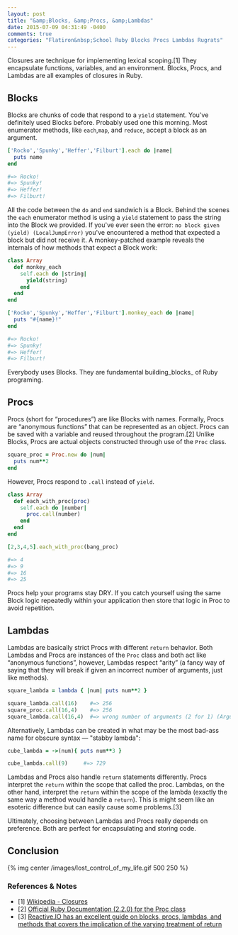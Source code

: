 ```yaml
---
layout: post
title: "&amp;Blocks, &amp;Procs, &amp;Lambdas"
date: 2015-07-09 04:31:49 -0400
comments: true
categories: "Flatiron&nbsp;School Ruby Blocks Procs Lambdas Rugrats"
---
```

Closures are technique for implementing lexical scoping.[1] They encapsulate functions, variables, and an environment. Blocks, Procs, and Lambdas are all examples of closures in Ruby. 

## Blocks

Blocks are chunks of code that respond to a `yield` statement. You've definitely used Blocks before. Probably used one this morning. Most enumerator methods, like `each`,`map`, and `reduce`, accept a block as an argument.

```ruby
['Rocko','Spunky','Heffer','Filburt'].each do |name|
  puts name
end

#=> Rocko!
#=> Spunky!
#=> Heffer!
#=> Filburt!
```
All the code between the `do` and `end` sandwich is a Block. Behind the scenes the `each` enumerator method is using a `yield` statement to pass the string into the Block we provided. If you've ever seen the error: `no block given (yield) (LocalJumpError)` you've encountered a method that expected a block but did not receive it. A monkey-patched example reveals the internals of how methods that expect a Block work:

```ruby
class Array
  def monkey_each
    self.each do |string|
      yield(string)
    end
  end
end

['Rocko','Spunky','Heffer','Filburt'].monkey_each do |name|
  puts "#{name}!"
end

#=> Rocko!
#=> Spunky!
#=> Heffer!
#=> Filburt!
```

Everybody uses Blocks. They are fundamental building_blocks_ of Ruby programing.

## Procs


Procs (short for “procedures”) are like Blocks with names. Formally, Procs are “anonymous functions” that can be represented as an object. Procs can be saved with a variable and reused throughout the program.[2] Unlike Blocks, Procs are actual objects constructed through use of the `Proc` class.

```ruby
square_proc = Proc.new do |num|
  puts num**2
end
```

However, Procs respond to `.call` instead of `yield`.

```ruby
class Array
  def each_with_proc(proc)
    self.each do |number|
      proc.call(number)
    end
  end
end

[2,3,4,5].each_with_proc(bang_proc)

#=> 4
#=> 9
#=> 16
#=> 25
```
Procs help your programs stay DRY. If you catch yourself using the same Block logic repeatedly within your application then store that logic in Proc to avoid repetition. 


## Lambdas

Lambdas are basically strict Procs with different  `return` behavior. Both Lambdas and Procs are instances of the `Proc` class and both act like “anonymous functions”, however, Lambdas respect “arity” (a fancy way of saying that they will break if given an incorrect number of arguments, just like methods). 

```ruby
square_lambda = lambda { |num| puts num**2 }

square_lambda.call(16)    #=> 256
square_proc.call(16,4)    #=> 256
square_lambda.call(16,4)  #=> wrong number of arguments (2 for 1) (ArgumentError)
```

Alternatively, Lambdas can be created in what may be the most bad-ass name for obscure syntax — "stabby lambda":

```ruby
cube_lambda = ->(num){ puts num**3 } 

cube_lambda.call(9)     #=> 729
```
Lambdas and Procs also handle `return` statements differently. Procs interpret the `return` within the scope that called the proc. Lambdas, on the other hand, interpret the `return` within the scope of the lambda (exactly the same way a method would handle a `return`). This is might seem like an esoteric difference but can easily cause some problems.[3]

Ultimately, choosing between Lambdas and Procs really depends on preference. Both are perfect for encapsulating and storing code. 

## Conclusion
{% img center /images/lost_control_of_my_life.gif 500 250 %}

### References & Notes 

- [1] [Wikipedia - Closures](https://en.wikipedia.org/wiki/Closurer)
- [2] [Official Ruby Documentation (2.2.0) for the Proc class](http://ruby-doc.org/core-2.2.2/Proc.html)
- [3] [Reactive.IO has an excellent guide on blocks, procs, lambdas, and methods that covers the implication of the varying treatment of return](http://www.reactive.io/tips/2008/12/21/understanding-ruby-blocks-procs-and-lambdas/)